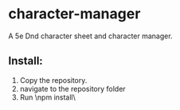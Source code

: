 # character-manager
 A 5e Dnd character sheet and character manager.

 ## Install:
 
1. Copy the repository.
2. navigate to the repository folder
3. Run \npm install\
 

 
